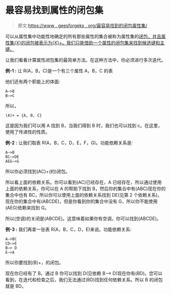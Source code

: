 # 最容易找到属性的闭包集

> 原文:[https://www . geesforgeks . org/最容易找到的闭包属性集/](https://www.geeksforgeeks.org/easiest-way-to-find-the-closure-set-of-attribute/)

可以从属性集中功能性地确定的所有那些属性的集合被称为属性集的[闭包，并且属性集{X}的闭包被表示为{X}+。我们只能借助一个属性的闭包集来找到候选键和主键。](https://www.geeksforgeeks.org/functional-dependency-and-attribute-closure/)

让我们看看计算属性闭包集的最简单方法。在这种方法中，你必须进行多次迭代。

**例-1 :**
让 R(A，B，C)是一个有三个属性 A，B，C 的表

他们还有两个职能上的体面:

```
A–>B
B–>C

```

所以，

```
(A)+ = {A, B, C} 
```

这是因为我们可以用 A 找到 B，当我们得到 B 时，我们也可以找到 c。在这里，使用了传递性的性质。

**例-2 :**
让我们取表 R(A，B，C，D，E，F，G)。功能依赖关系是:

```
A–>B
BC–>DE
AEG—>G

```

所以你必须找到(AC)+(的)闭包。

所以看上面的依赖关系。你可以看到(AC)已经存在，A 已经存在，所以通过使用上面的依赖关系，你可以在 A 的帮助下找到 B，然后你的集合中有(ABC)现在你的集合中也有 BC，所以你可以使用上面的依赖关系找到 DE(见第 2 个依赖关系)。现在你的集合中有(ABCDE)，但是你看到你的集合中没有 G，所以你不能使用(AEG)依赖来找到 G。

所以(空调)的关闭是(ABCDE)。这意味着如果你有空调，你可以找到(ABCDE)。

**例-3 :**
我们再拿一张表 R(A，B，C，D，E)来说。功能依赖关系:

```
A–>BC
CD–>E
B—> D
E—>A

```

所以你要找到(B)+，的闭包。

现在你已经有了 B。通过 B 你可以找到 D(见依赖 B–> D)现在你有(BD)。您可以看到，在迭代和检查之后，我们无法通过(BD)找到任何依赖关系。所以 B 的闭包就是 BD。